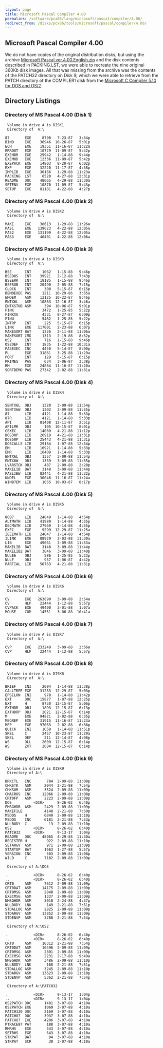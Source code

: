 ```yaml
---
layout: page
title: Microsoft Pascal Compiler 4.00
permalink: /software/pcx86/lang/microsoft/pascal/compiler/4.00/
redirect_from: /disks/pcx86/tools/microsoft/pascal/compiler/4.00/
---
```


Microsoft Pascal Compiler 4.00
------------------------------

We do not have copies of the original distribution disks, but using the archive
[Microsoft Pascal.ver.4.00.English.zip](https://vetusware.com/download/Microsoft%20Pascal%20Compiler%204.0/?id=11015)
and the disk contents described in PACKING.LST, we were able to recreate the nine original 360Kb disk images.  All that
was missing from the archive was the contents of the PATCH32 directory on Disk 9, which we were able to retrieve from the
PATCH directory of the COMPILER1 disk from the [Microsoft C Compiler 5.10 for DOS and OS/2](/disks/pcx86/tools/microsoft/c/5.10-os2/).

Directory Listings
------------------

### Directory of MS Pascal 4.00 (Disk 1)

	 Volume in drive A is DISK1
	 Directory of  A:\
	
	87       EXE     8798   7-23-87   3:34p
	BIND     EXE    36946  10-26-87   5:01p
	ECH      EXE    19351  11-16-87  11:22a
	ERROUT   EXE    10729  11-09-87   5:42p
	EXEHDR   EXE    29942   1-14-88   9:44p
	EXEMOD   EXE    12336  11-09-87   5:42p
	EXEPACK  EXE    14803   8-20-87   6:02p
	EXP      EXE    32220  11-17-87   4:38p
	IMPLIB   EXE    30166   1-29-88  11:23a
	PACKING  LST     6520   4-27-88  12:31p
	README   DOC    48065   4-29-88  11:30a
	SETENV   EXE    10870  11-09-87   5:43p
	SETUP    EXE    81181   4-22-88   4:27p

### Directory of MS Pascal 4.00 (Disk 2)

	 Volume in drive A is DISK2
	 Directory of  A:\
	
	MAKE     EXE    38613   1-29-88  11:26a
	PAS1     EXE   139623   4-22-88  12:05a
	PAS2     EXE   131199   4-22-88  12:05a
	PAS3     EXE    40401   4-22-88  12:06a

### Directory of MS Pascal 4.00 (Disk 3)

	 Volume in drive A is DISK3
	 Directory of  A:\
	
	BSE      INT     1062   1-15-88   9:46p
	BSEDOS   INT    39921   2-12-88   7:43p
	BSEERR   INT    18185   1-15-88   9:46p
	BSESUB   INT    20490   2-05-88   7:15p
	CLOCK    INT      308   5-15-87   6:15p
	DEMOEXEC PAS     1211  10-29-86   3:55a
	EMOEM    ASM    12125  10-22-87   8:46p
	ENTX6L   ASM    10863  12-16-87   3:46a
	ENTXSTUB ASM      394  10-06-87   9:01p
	FINK             3472   1-25-85   5:22p
	FINKXU           4331   8-27-87   6:09p
	FINU             5482   1-25-85   5:22p
	INTRP    INT      225   5-15-87   6:15p
	LINK     EXE   117001   2-23-88   6:07p
	MAKESORT BAT     1326   2-11-88  11:06a
	MAKESORT CMD     1313   2-19-88   8:52p
	OS2      INT      716   1-15-88   9:46p
	OS2DEF   INT     1835   1-22-88  10:31a
	PASEXEC  INC     4450   5-14-87   8:00p
	PL       EXE    31861   3-25-88  11:29a
	PORT     INT      129   5-15-87   6:15p
	PRIMES   PAS      634   3-06-87   3:38p
	RM       EXE    24884  11-16-87  11:20a
	SORTDEMO PAS    27342   2-02-88  11:31a

### Directory of MS Pascal 4.00 (Disk 4)

	 Volume in drive A is DISK4
	 Directory of  A:\
	
	5ENTX6L  OBJ     1320   3-09-88  11:54p
	5ENTX6W  OBJ     1302   3-09-88  11:55p
	87       LIB     4121   1-14-88   5:33p
	87R      LIB     4121   1-14-88   5:33p
	API      LIB    81408  12-11-87   2:51p
	APILMR   OBJ      105  10-15-87   8:01p
	CEXEC    LIB    14089   4-21-88  11:12p
	DOS30P   LIB    26919   4-21-88  11:31p
	DOS50P   LIB    25443   4-21-88  11:31p
	DOSCALLS LIB    29184   1-07-88  12:34p
	EM       LIB    16921   1-14-88   5:33p
	EMR      LIB    16409   1-14-88   5:33p
	ENTX6L   OBJ     1357   3-09-88  11:54p
	ENTX6W   OBJ     1339   3-09-88  11:55p
	LVARSTCK OBJ      487   2-09-88   2:28p
	MAKELIB  BAT     3148   3-09-88  11:44p
	PASLIBW  LIB    82441   4-21-88  11:32p
	UNDEL    EXE    30046  11-16-87  11:24a
	WIN87EM  LIB     1055  10-03-87   8:17p

### Directory of MS Pascal 4.00 (Disk 5)

	 Volume in drive A is DISK5
	 Directory of  A:\
	
	8087     LIB    24849   1-14-88   4:54p
	ALTMATH  LIB    41989   1-14-88   4:55p
	DECMATH  LIB    27969   1-14-88   4:55p
	EXEC     EXE     9299  12-29-87  11:25a
	IEEEMATH LIB    24847   1-14-88   4:54p
	ILINK    EXE    88929   2-03-88  11:30a
	LIB      EXE    49661   2-09-88  11:53a
	MAKELIB  BAT     3148   3-09-88  11:44p
	MAKELIB2 BAT     3846   3-09-88  11:48p
	NULE6    OBJ      586   1-25-85   5:23p
	NULF     OBJ      957   1-06-87   4:42p
	PARTIAL  LIB    56763   4-21-88  11:31p

### Directory of MS Pascal 4.00 (Disk 6)

	 Volume in drive A is DISK6
	 Directory of  A:\
	
	CV       EXE   263890   3-09-88   2:54a
	CV       HLP    22444   1-12-88   5:57p
	CVPACK   EXE    49400   3-01-88   1:07a
	MOUSE    COM    14551   3-06-88  10:41a

### Directory of MS Pascal 4.00 (Disk 7)

	 Volume in drive A is DISK7
	 Directory of  A:\
	
	CVP      EXE   233249   3-09-88   2:56a
	CVP      HLP    22444   1-12-88   5:57p

### Directory of MS Pascal 4.00 (Disk 8)

	 Volume in drive A is DISK8
	 Directory of  A:\
	
	BRIEF    INI     2094   1-14-88  11:38p
	CALLTREE EXE    31233  12-29-87   5:03p
	EPSILON  INI      978   1-14-88  11:42p
	EXT      DOC    15877   1-07-88  12:25p
	EXT      H       8730  12-15-87   5:06p
	EXTHDR   OBJ     1893  12-15-87   6:13p
	EXTHDRP  OBJ     2021  12-15-87   6:14p
	M        EXE    94821   2-02-88   6:35p
	MEGREP   EXE    31915  11-16-87  11:23a
	MEP      EXE    97063   2-02-88   6:36p
	QUICK    INI     1058   1-14-88  11:51p
	SKEL     C       2457  10-23-87  11:29a
	SKEL     DEF      211  12-14-87   4:08p
	WS       DLL     2609  12-15-87   6:14p
	WS       ZXT     2084  12-15-87   6:14p

### Directory of MS Pascal 4.00 (Disk 9)

	 Volume in drive A is DISK9      
	 Directory of A:\

	BRKCTL   INC       784  2-09-88  11:08p
	CHKSTK   ASM      2044  2-21-88   7:54p
	CHKSUM   ASM      3524  2-09-88  11:09p
	CMACROS  INC     12066  2-09-88  11:08p
	CRT0FP   ASM      2223  2-09-88  11:09p
	DOS          <DIR>      8-26-02   6:40p
	FMSGHDR  ASM      2429  2-09-88  11:09p
	MAKEFILE          4148  2-21-88   7:50p
	MSDOS    H        6849  2-09-88  11:10p
	MSDOS    INC      6181  2-21-88   7:53p
	NULBODY  C          13  2-09-88  11:10p
	OS2          <DIR>      8-26-02   6:40p
	PATCH32      <DIR>      9-13-17   1:04p
	README   DOC     48065  4-29-88  11:30a
	REGISTER H         922  2-09-88  11:10p
	SETARGV  ASM       971  2-09-88  11:09p
	STARTUP  BAT      1663  1-27-88   5:57p
	VERSION  INC       503  2-09-88  11:08p
	WILD     C        7182  2-09-88  11:09p

	 Directory of A:\DOS

	.            <DIR>      8-26-02   6:40p
	..           <DIR>      8-26-02   6:40p
	CRT0     ASM      7612  2-09-88  11:09p
	CRT0DAT  ASM     14175  2-09-88  11:09p
	CRT0MSG  ASM      2840  2-09-88  11:09p
	EXECMSG  ASM      1337  2-09-88  11:09p
	NMSGHDR  ASM      3010  2-24-88   4:37p
	NULBODY  LNK       149  2-21-88   7:51p
	STDALLOC ASM      2825  2-09-88  11:09p
	STDARGV  ASM     13852  2-09-88  11:09p
	STDENVP  ASM      3780  2-21-88   7:54p

	 Directory of A:\OS2

	.            <DIR>      8-26-02   6:40p
	..           <DIR>      8-26-02   6:40p
	CRT0     ASM     10312  2-21-88   7:54p
	CRT0DAT  ASM     10496  2-09-88  11:09p
	CRT0MSG  ASM      2891  2-09-88  11:09p
	EXECMSG  ASM      2231  2-17-88   9:49a
	NMSGHDR  ASM      3486  2-09-88  11:10p
	NULBODY  LNK       168  2-21-88   7:51p
	STDALLOC ASM      3245  2-09-88  11:10p
	STDARGV  ASM     13623  2-09-88  11:10p
	STDENVP  ASM      5362  2-21-88   7:54p

	 Directory of A:\PATCH32

	.            <DIR>      9-13-17   1:04p
	..           <DIR>      9-13-17   1:04p
	OS2PATCH DOC      1401  3-07-88   4:10a
	OS2PATCH EXE      1069  3-07-88   4:10a
	PATCH320 DOC      2169  3-07-88   4:10a
	PATCH87  DOC      3937  3-07-88   4:10a
	PATCH87  EXE      4206  3-07-88   4:10a
	PTRACE87 PAT       188  3-07-88   4:10a
	RMRHS    EXE       543  3-07-88   4:10a
	SETRHS   EXE       543  3-07-88   4:10a
	STKPAT   BAT        94  3-07-88   4:10a
	STKPAT   SCR        30  3-07-88   4:10a
